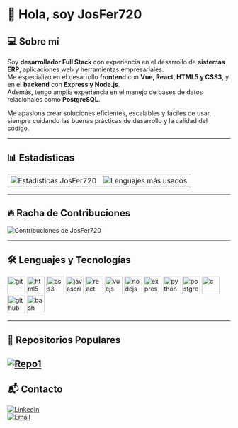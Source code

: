 # 👋 Hola, soy JosFer720  

## 💻 Sobre mí  
Soy **desarrollador Full Stack** con experiencia en el desarrollo de **sistemas ERP**, aplicaciones web y herramientas empresariales.  
Me especializo en el desarrollo **frontend** con **Vue, React, HTML5 y CSS3**, y en el **backend** con **Express y Node.js**.  
Además, tengo amplia experiencia en el manejo de bases de datos relacionales como **PostgreSQL**.  

Me apasiona crear soluciones eficientes, escalables y fáciles de usar, siempre cuidando las buenas prácticas de desarrollo y la calidad del código.  

---

## 📊 Estadísticas
<table>
  <tr>
    <td>
      <img src="https://github-readme-stats.vercel.app/api?username=JosFer720&show_icons=true&theme=radical" alt="Estadísticas JosFer720"/>
    </td>
    <td>
      <img src="https://github-readme-stats.vercel.app/api/top-langs/?username=JosFer720&layout=compact&theme=radical" alt="Lenguajes más usados"/>
    </td>
  </tr>
</table>

---

## 🔥 Racha de Contribuciones
![Contribuciones de JosFer720](https://raw.githubusercontent.com/JosFer720/JosFer720/output/github-contribution-grid-snake.svg)

---

## 🛠️ Lenguajes y Tecnologías
<p align="left">
  <!-- Git -->
  <img src="https://cdn.jsdelivr.net/gh/devicons/devicon/icons/git/git-original.svg" alt="git" width="40" height="40"/>
  <!-- HTML -->
  <img src="https://cdn.jsdelivr.net/gh/devicons/devicon/icons/html5/html5-original.svg" alt="html5" width="40" height="40"/>
  <!-- CSS -->
  <img src="https://cdn.jsdelivr.net/gh/devicons/devicon/icons/css3/css3-original.svg" alt="css3" width="40" height="40"/>
  <!-- JavaScript -->
  <img src="https://cdn.jsdelivr.net/gh/devicons/devicon/icons/javascript/javascript-original.svg" alt="javascript" width="40" height="40"/>
  <!-- React -->
  <img src="https://cdn.jsdelivr.net/gh/devicons/devicon/icons/react/react-original.svg" alt="react" width="40" height="40"/>
  <!-- Vue -->
  <img src="https://cdn.jsdelivr.net/gh/devicons/devicon/icons/vuejs/vuejs-original.svg" alt="vuejs" width="40" height="40"/>
  <!-- Node.js -->
  <img src="https://cdn.jsdelivr.net/gh/devicons/devicon/icons/nodejs/nodejs-original.svg" alt="nodejs" width="40" height="40"/>
  <!-- Express -->
  <img src="https://cdn.jsdelivr.net/gh/devicons/devicon/icons/express/express-original.svg" alt="express" width="40" height="40"/>
  <!-- Python -->
  <img src="https://cdn.jsdelivr.net/gh/devicons/devicon/icons/python/python-original.svg" alt="python" width="40" height="40"/>
  <!-- PostgreSQL -->
  <img src="https://cdn.jsdelivr.net/gh/devicons/devicon/icons/postgresql/postgresql-original.svg" alt="postgresql" width="40" height="40"/>
  <!-- C -->
  <img src="https://cdn.jsdelivr.net/gh/devicons/devicon/icons/c/c-original.svg" alt="c" width="40" height="40"/>
  <!-- GitHub -->
  <img src="https://cdn.jsdelivr.net/gh/devicons/devicon/icons/github/github-original.svg" alt="github" width="40" height="40"/>
  <!-- Bash -->
  <img src="https://cdn.jsdelivr.net/gh/devicons/devicon/icons/bash/bash-original.svg" alt="bash" width="40" height="40"/>
</p>

---
## 📌 Repositorios Populares
[![Repo1](https://github-readme-stats.vercel.app/api/pin/?username=JosFer720&repo=GS-Stock-y-Facturacion-Frontend&theme=radical)](https://github.com/JosFer720/GS-Stock-y-Facturacion-Frontend)
---

## 📬 Contacto  
[![LinkedIn](https://img.shields.io/badge/LinkedIn-fernando--ruiz--6a0109262-blue?style=for-the-badge&logo=linkedin)](https://www.linkedin.com/in/fernando-ruiz-6a0109262)  
[![Email](https://img.shields.io/badge/Email-ferestrada24%40icloud.com-red?style=for-the-badge&logo=gmail&logoColor=white)](mailto:ferestrada24@icloud.com)
